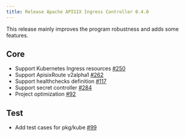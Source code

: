 ```yaml
---
title: Release Apache APISIX Ingress Controller 0.4.0
---
```


This release mainly improves the program robustness and adds some features.

<!--truncate-->

## Core

- Support Kubernetes Ingress resources [#250](https://github.com/apache/apisix-ingress-controller/pull/250)
- Support ApisixRoute v2alpha1 [#262](https://github.com/apache/apisix-ingress-controller/pull/262)
- Support healthchecks definition [#117](https://github.com/apache/apisix-ingress-controller/issues/117)
- Support secret controller [#284](https://github.com/apache/apisix-ingress-controller/pull/284)
- Project optimization [#92](https://github.com/apache/apisix-ingress-controller/issues/92)


## Test

- Add test cases for pkg/kube [#99](https://github.com/apache/apisix-ingress-controller/issues/99)
